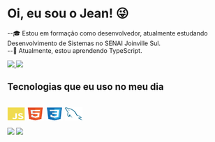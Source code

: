 # Oi, eu sou o **Jean**! 😜

--🎓 Estou em formação como desenvolvedor, atualmente estudando Desenvolvimento de Sistemas no SENAI Joinville Sul.<br>
--🌱 Atualmente, estou aprendendo TypeScript.<br>



<a href="https://beacons.ai/JeanC-Ribeiro">
  <img height="180em" src="https://github-readme-stats.vercel.app/api?username=JeanC-Ribeiro&show_icons=true&theme=dark&include_all_commits=true&count_private=true"/>
  <img height="180em" src="https://github-readme-stats.vercel.app/api/top-langs/?username=JeanC-Ribeiro&layout=compact&langs_count=16&theme=dark"/>
</a>


<h2 class="heading-element" dir="auto">Tecnologias que eu uso no meu dia</h2>

<div style="display: inline_block"><br>
  <img align="center" alt="Jean-Js" height="30" width="40" src="https://raw.githubusercontent.com/devicons/devicon/master/icons/javascript/javascript-plain.svg">
  <img align="center" alt="Jean-HTML" height="30" width="40" src="https://raw.githubusercontent.com/devicons/devicon/master/icons/html5/html5-original.svg">
  <img align="center" alt="Jean-CSS" height="30" width="40" src="https://raw.githubusercontent.com/devicons/devicon/master/icons/css3/css3-original.svg">
  <img align="center" alt="Jean-MySQL" height="30" width="40" src="https://raw.githubusercontent.com/devicons/devicon/master/icons/mysql/mysql-original.svg">
</div><br

<div> 
  <a href = "mailto:jeancr3211@gmail.com"><img src="https://img.shields.io/badge/-Gmail-%23333?style=for-the-badge&logo=gmail&logoColor=white" target="_blank"></a>
  <a href="https://www.linkedin.com/in/jean-carlos-ribeiro-9077a5213" target="_blank"><img src="https://img.shields.io/badge/-LinkedIn-%230077B5?style=for-the-badge&logo=linkedin&logoColor=white" target="_blank"></a> 
  
</div>
    
